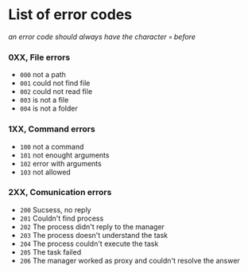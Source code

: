 # List of error codes
*an error code should always have the character ``¤`` before*
### 0XX, File errors
- ``000`` not a path
- ``001`` could not find file
- ``002`` could not read file
- ``003`` is not a file
- ``004`` is not a folder
### 1XX, Command errors
- ``100`` not a command
- ``101`` not enought arguments
- ``102`` error with arguments
- ``103`` not allowed
### 2XX, Comunication errors
- ``200`` Sucsess, no reply
- ``201`` Couldn't find process
- ``202`` The process didn't reply to the manager
- ``203`` The process doesn't understand the task
- ``204`` The process couldn't execute the task
- ``205`` The task failed 
- ``206`` The manager worked as proxy and couldn't resolve the answer

